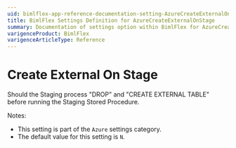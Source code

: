 ```yaml
---
uid: bimlflex-app-reference-documentation-setting-AzureCreateExternalOnStage
title: BimlFlex Settings Definition for AzureCreateExternalOnStage
summary: Documentation of settings option within BimlFlex for AzureCreateExternalOnStage
varigenceProduct: BimlFlex
varigenceArticleType: Reference
---
```


# Create External On Stage

Should the Staging process "DROP" and "CREATE EXTERNAL TABLE" before running the Staging Stored Procedure.

Notes:
* This setting is part of the `Azure` settings category.
* The default value for this setting is `N`.